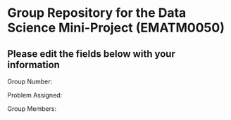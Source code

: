# Group Repository for the Data Science Mini-Project (EMATM0050)

## Please edit the fields below with your information
Group Number: 

Problem Assigned: 

Group Members:

